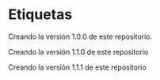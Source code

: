 # Etiquetas

Creando la versión 1.0.0 de este repositorio.


Creando la versión 1.1.0 de este repositorio

Creando la versión 1.1.1 de este repositorio